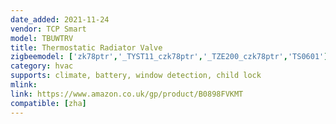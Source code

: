 ```yaml
---
date_added: 2021-11-24
vendor: TCP Smart
model: TBUWTRV
title: Thermostatic Radiator Valve
zigbeemodel: ['zk78ptr','_TYST11_czk78ptr','_TZE200_czk78ptr','TS0601']
category: hvac
supports: climate, battery, window detection, child lock
mlink: 
link: https://www.amazon.co.uk/gp/product/B0898FVKMT
compatible: [zha]
---
```

